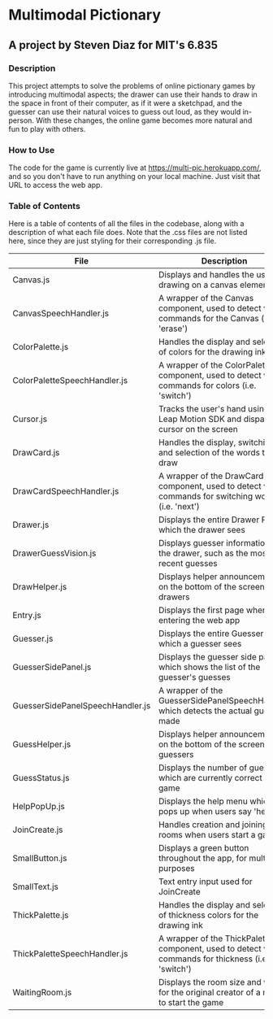 # Multimodal Pictionary
## A project by Steven Diaz for MIT's 6.835 

### Description
This project attempts to solve the problems of online pictionary games by introducing multimodal aspects; the drawer can use their hands to draw in the space in front of their computer, as if it were a sketchpad, and the guesser can use their natural voices to guess out loud, as they would in-person. With these changes, the online game becomes more natural and fun to play with others.

### How to Use
The code for the game is currently live at https://multi-pic.herokuapp.com/, and so you don't have to run anything on your local machine. Just visit that URL to access the web app.

### Table of Contents 
Here is a table of contents of all the files in the codebase, along with a description of what each file does. Note that the .css files are not listed here, since they are just styling for their corresponding .js file.

| File        | Description |
| ----------- | ----------- |
| Canvas.js   | Displays and handles the user drawing on a canvas element       |
| CanvasSpeechHandler.js | A wrapper of the Canvas component, used to detect voice commands for the Canvas (i.e. 'erase')        |
| ColorPalette.js | Handles the display and selection of colors for the drawing ink |
| ColorPaletteSpeechHandler.js | A wrapper of the ColorPalette component, used to detect voice commands for colors (i.e. 'switch') |
| Cursor.js | Tracks the user's hand using the Leap Motion SDK and dispays a cursor on the screen |
| DrawCard.js | Handles the display, switching, and selection of the words to draw |
| DrawCardSpeechHandler.js | A wrapper of the DrawCard component, used to detect voice commands for switching word (i.e. 'next') |
| Drawer.js | Displays the entire Drawer POV which the drawer sees |
| DrawerGuessVision.js | Displays guesser information for the drawer, such as the most recent guesses |
| DrawHelper.js | Displays helper announcements on the bottom of the screen for drawers |
| Entry.js | Displays the first page when entering the web app |
| Guesser.js | Displays the entire Guesser POV which a guesser sees |
| GuesserSidePanel.js | Displays the guesser side panel which shows the list of the guesser's guesses |
| GuesserSidePanelSpeechHandler.js | A wrapper of the GuesserSidePanelSpeechHandler, which detects the actual guesses made |
| GuessHelper.js | Displays helper announcements on the bottom of the screen for guessers |
| GuessStatus.js | Displays the number of guesses which are currently correct in the game |
| HelpPopUp.js | Displays the help menu which pops up when users say 'help' |
| JoinCreate.js | Handles creation and joining of rooms when users start a game |
| SmallButton.js | Displays a green button throughout the app, for multiple purposes |
| SmallText.js | Text entry input used for JoinCreate |
| ThickPalette.js | Handles the display and selection of thickness colors for the drawing ink |
| ThickPaletteSpeechHandler.js | A wrapper of the ThickPalette component, used to detect voice commands for thickness (i.e. 'switch') |
| WaitingRoom.js | Displays the room size and waits for the original creator of a room to start the game |
